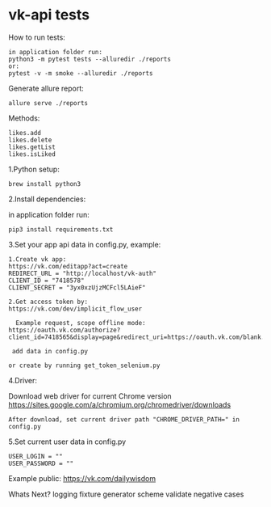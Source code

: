 # vk-api tests

How to run tests:

    in application folder run:
    python3 -m pytest tests --alluredir ./reports
    or:
    pytest -v -m smoke --alluredir ./reports

Generate allure report:

    allure serve ./reports

Methods:

    likes.add 
    likes.delete
    likes.getList
    likes.isLiked

1.Python setup:

    brew install python3 

2.Install dependencies:

in application folder run:

    pip3 install requirements.txt 

3.Set your app api data in config.py, example:

    1.Create vk app:
    https://vk.com/editapp?act=create
    REDIRECT_URL = "http://localhost/vk-auth"
    CLIENT_ID = "7418578"
    CLIENT_SECRET = "3yx0xzUjzMCFcl5LAieF"
    
    2.Get access token by:
    https://vk.com/dev/implicit_flow_user   
    
      Example request, scope offline mode:
    https://oauth.vk.com/authorize?client_id=7418565&display=page&redirect_uri=https://oauth.vk.com/blank.html&scope=friends,wall,pages,offline&response_type=token&v=5.103`
    
     add data in config.py
    
    or create by running get_token_selenium.py

4.Driver:

Download web driver for current Chrome version  
https://sites.google.com/a/chromium.org/chromedriver/downloads

    After download, set current driver path "CHROME_DRIVER_PATH=" in config.py  

5.Set current user data in config.py

    USER_LOGIN = ""
    USER_PASSWORD = ""

Example public:
    https://vk.com/dailywisdom

Whats Next?
    logging
    fixture generator
    scheme validate negative cases
    
    